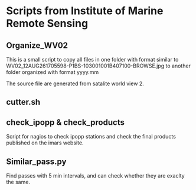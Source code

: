 # Scripts from Institute of Marine Remote Sensing


## Organize_WV02

This is a small script to copy all files in one folder with format similar to WV02_12AUG261705598-P1BS-103001001B407100-BROWSE.jpg to another folder organized with format yyyy.mm 

The source file are generated from satalite world view 2.


## cutter.sh

## check_ipopp & check_products

Script for nagios to check ipopp stations and check the final products published on the imars website.

## Similar_pass.py

Find passes with 5 min intervals, and can check whether they are exaclty the same. 
